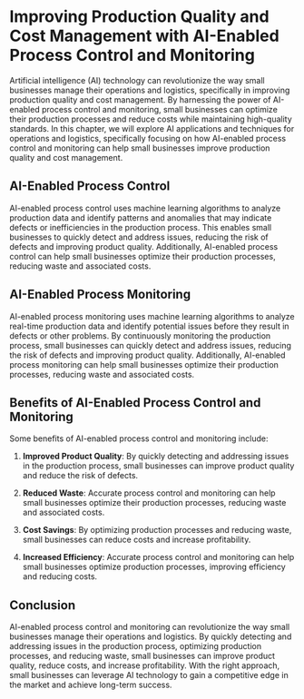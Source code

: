 Improving Production Quality and Cost Management with AI-Enabled Process Control and Monitoring
=======================================================================================================================================================================

Artificial intelligence (AI) technology can revolutionize the way small businesses manage their operations and logistics, specifically in improving production quality and cost management. By harnessing the power of AI-enabled process control and monitoring, small businesses can optimize their production processes and reduce costs while maintaining high-quality standards. In this chapter, we will explore AI applications and techniques for operations and logistics, specifically focusing on how AI-enabled process control and monitoring can help small businesses improve production quality and cost management.

AI-Enabled Process Control
--------------------------

AI-enabled process control uses machine learning algorithms to analyze production data and identify patterns and anomalies that may indicate defects or inefficiencies in the production process. This enables small businesses to quickly detect and address issues, reducing the risk of defects and improving product quality. Additionally, AI-enabled process control can help small businesses optimize their production processes, reducing waste and associated costs.

AI-Enabled Process Monitoring
-----------------------------

AI-enabled process monitoring uses machine learning algorithms to analyze real-time production data and identify potential issues before they result in defects or other problems. By continuously monitoring the production process, small businesses can quickly detect and address issues, reducing the risk of defects and improving product quality. Additionally, AI-enabled process monitoring can help small businesses optimize their production processes, reducing waste and associated costs.

Benefits of AI-Enabled Process Control and Monitoring
-----------------------------------------------------

Some benefits of AI-enabled process control and monitoring include:

1. **Improved Product Quality**: By quickly detecting and addressing issues in the production process, small businesses can improve product quality and reduce the risk of defects.

2. **Reduced Waste**: Accurate process control and monitoring can help small businesses optimize their production processes, reducing waste and associated costs.

3. **Cost Savings**: By optimizing production processes and reducing waste, small businesses can reduce costs and increase profitability.

4. **Increased Efficiency**: Accurate process control and monitoring can help small businesses optimize production processes, improving efficiency and reducing costs.

Conclusion
----------

AI-enabled process control and monitoring can revolutionize the way small businesses manage their operations and logistics. By quickly detecting and addressing issues in the production process, optimizing production processes, and reducing waste, small businesses can improve product quality, reduce costs, and increase profitability. With the right approach, small businesses can leverage AI technology to gain a competitive edge in the market and achieve long-term success.
